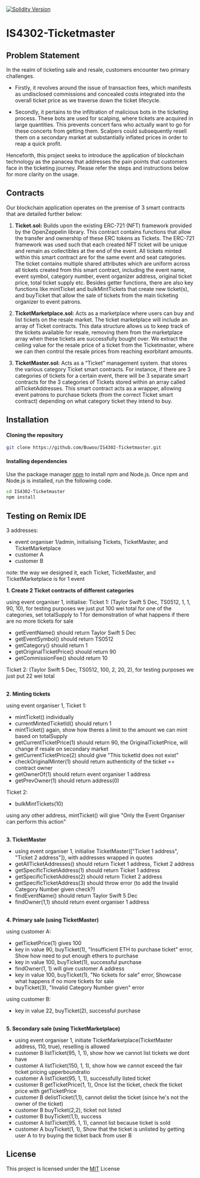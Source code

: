 [![Solidity Version](https://img.shields.io/badge/Solidity-0.8.20-blue.svg)](https://solidity.readthedocs.io/)

# IS4302-Ticketmaster

## Problem Statement

In the realm of ticketing sale and resale, customers encounter two primary challenges.

- Firstly, it revolves around the issue of transaction fees, which manifests as undisclosed commissions and concealed costs integrated into the overall ticket price as we traverse down the ticket lifecycle.

- Secondly, it pertains to the infiltration of malicious bots in the ticketing process. These bots are used for scalping, where tickets are acquired in large quantities. This prevents concert fans who actually want to go for these concerts from getting them. Scalpers could subsequently resell them on a secondary market at substantially inflated prices in order to reap a quick profit.

Henceforth, this project seeks to introduce the application of blockchain technology as the panacea that addresses the pain points that customers face in the ticketing journey. Please refer the steps and instructions below for more clarity on the usage.

## Contracts

Our blockchain application operates on the premise of 3 smart contracts that are detailed further below:

1. **Ticket.sol:**
   Builds upon the existing ERC-721 (NFT) framework provided by the OpenZeppelin library. This contract contains functions that allow the transfer and ownership of these ERC tokens as Tickets. The ERC-721 framework was used such that each created NFT ticket will be unique and remain as collectibles at the end of the event. All tickets minted within this smart contract are for the same event and seat categories. The ticket contains multiple shared attributes which are uniform across all tickets created from this smart contract, including the event name, event symbol, category number, event organizer address, original ticket price, total ticket supply etc. Besides getter functions, there are also key functions like mintTicket and bulkMintTickets that create new ticket(s), and buyTicket that allow the sale of tickets from the main ticketing organizer to event patrons.

2. **TicketMarketplace.sol:**
   Acts as a marketplace where users can buy and list tickets on the resale market. The ticket marketplace will include an array of Ticket contracts. This data structure allows us to keep track of the tickets available for resale, removing them from the marketplace array when these tickets are successfully bought over. We extract the ceiling value for the resale price of a ticket from the Ticketmaster, where we can then control the resale prices from reaching exorbitant amounts.

3. **TicketMaster.sol:**
   Acts as a “Ticket” management system. that stores the various category Ticket smart contracts. For instance, if there are 3 categories of tickets for a certain event, there will be 3 separate smart contracts for the 3 categories of Tickets stored within an array called allTicketAddresses. This smart contract acts as a wrapper, allowing event patrons to purchase tickets (from the correct Ticket smart contract) depending on what category ticket they intend to buy.

## Installation

#### Cloning the repository

```bash
git clone https://github.com/Buwoo/IS4302-Ticketmaster.git
```

#### Installing dependencies

Use the package manager [npm](https://docs.npmjs.com/downloading-and-installing-node-js-and-npm) to install npm and Node.js. Once npm and Node.js is installed, run the following code.

```bash
cd IS4302-Ticketmaster
npm install
```

## Testing on Remix IDE

3 addresses: 
- event organiser 1/admin, initialising Tickets, TicketMaster, and TicketMarketplace
- customer A
- customer B 

note: the way we designed it, each Ticket, TicketMaster, and TicketMarketplace is for 1 event

**1. Create 2 Ticket contracts of different categories**

using event organiser 1, initialise:
Ticket 1: (Taylor Swift 5 Dec, TS0512, 1, 1, 90, 10), for testing purposes we just put 100 wei total
for one of the categories, set totalSupply to 1 for demonstration of what happens if there are no more tickets for sale 
- getEventName() should return Taylor Swift 5 Dec
- getEventSymbol() should return TS0512
- getCategory() should return 1
- getOriginalTicketPrice() should return 90
- getCommissionFee() should return 10

Ticket 2: (Taylor Swift 5 Dec, TS0512, 100, 2, 20, 2), for testing purposes we just put 22 wei total
<br><br/>

**2. Minting tickets**

using event organiser 1, Ticket 1:
- mintTicket() individually
- currentMintedTicketId() should return 1
- mintTicket() again, show how theres a limit to the amount we can mint based on totalSupply
- getCurrentTicketPrice(1) should return 90, the OriginalTicketPrice, will change if resale on secondary market
- getCurrentTicketPrice(2) should give "This ticketId does not exist"
- checkOriginalMinter(1) should return authenticity of the ticket == contract owner 
- getOwnerOf(1) should return event organiser 1 address
- getPrevOwner(1) should return address(0)

Ticket 2:
- bulkMintTickets(10)

using any other address, mintTicket() will give "Only the Event Organiser can perform this action"
<br><br/>

**3. TicketMaster**
- using event organiser 1, initialise TicketMaster(["Ticket 1 address", "Ticket 2 address"]), with addresses wrapped in quotes
- getAllTicketAddresses() should return Ticket 1 address, Ticket 2 address
- getSpecificTicketAddress(1) should return Ticket 1 address
- getSpecificTicketAddress(2) should return Ticket 2 address
- getSpecificTicketAddress(3) should throw error (to add the Invalid Category Number given check?)
- findEventName() should return Taylor Swift 5 Dec
- findOwner(1,1) should return event organiser 1 address
<br><br/>

**4. Primary sale (using TicketMaster)**

using customer A:
- getTicketPrice(1) gives 100
- key in value 90, buyTicket(1), "Insufficient ETH to purchase ticket" error, Show how need to put enough ethers to purchase
- key in value 100, buyTicket(1), successful purchase
- findOwner(1, 1) will give customer A address
- key in value 100, buyTicket(1), "No tickets for sale" error, Showcase what happens if no more tickets for sale
- buyTicket(3), "Invalid Category Number given" error

using customer B:
- key in value 22, buyTicket(2), successful purchase
<br><br/>

**5. Secondary sale (using TicketMarketplace)**
- using event organiser 1, initiate TicketMarketplace(TicketMaster address, 110, true), reselling is allowed
- customer B listTicket(95, 1, 1), show how we cannot list tickets we dont have
- customer A listTicket(150, 1, 1), show how we cannot exceed the fair ticket pricing upperboundratio
- customer A listTicket(95, 1, 1), successfully listed ticket
- customer B getTicketPrice(1, 1), Once list the ticket, check the ticket price with getTicketPrice 
- customer B delistTicket(1,1), cannot delist the ticket (since he's not the owner of the ticket) 
- customer B buyTicket(2,2), ticket not listed
- customer B buyTicket(1,1), success
- customer A listTicket(95, 1, 1), cannot list because ticket is sold
- customer A buyTicket(1, 1), Show that the ticket is unlisted by getting user A to try buying the ticket back from user B


## License

This project is licensed under the [MIT](https://spdx.org/licenses/GPL-3.0.html) License
